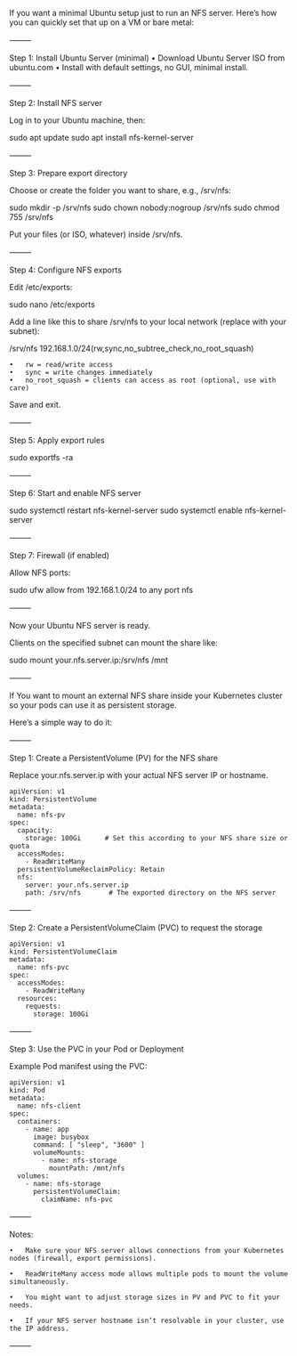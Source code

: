 If you want a minimal Ubuntu setup just to run an NFS server. Here’s how you can quickly set that up on a VM or bare metal:

⸻

Step 1: Install Ubuntu Server (minimal)
	•	Download Ubuntu Server ISO from ubuntu.com
	•	Install with default settings, no GUI, minimal install.

⸻

Step 2: Install NFS server

Log in to your Ubuntu machine, then:

sudo apt update
sudo apt install nfs-kernel-server


⸻

Step 3: Prepare export directory

Choose or create the folder you want to share, e.g., /srv/nfs:

sudo mkdir -p /srv/nfs
sudo chown nobody:nogroup /srv/nfs
sudo chmod 755 /srv/nfs

Put your files (or ISO, whatever) inside /srv/nfs.

⸻

Step 4: Configure NFS exports

Edit /etc/exports:

sudo nano /etc/exports

Add a line like this to share /srv/nfs to your local network (replace with your subnet):

/srv/nfs 192.168.1.0/24(rw,sync,no_subtree_check,no_root_squash)

	•	rw = read/write access
	•	sync = write changes immediately
	•	no_root_squash = clients can access as root (optional, use with care)

Save and exit.

⸻

Step 5: Apply export rules

sudo exportfs -ra


⸻

Step 6: Start and enable NFS server

sudo systemctl restart nfs-kernel-server
sudo systemctl enable nfs-kernel-server


⸻

Step 7: Firewall (if enabled)

Allow NFS ports:

sudo ufw allow from 192.168.1.0/24 to any port nfs


⸻

Now your Ubuntu NFS server is ready.

Clients on the specified subnet can mount the share like:

sudo mount your.nfs.server.ip:/srv/nfs /mnt


⸻


If You want to mount an external NFS share inside your Kubernetes cluster so your pods can use it as persistent storage.

Here’s a simple way to do it:

⸻

Step 1: Create a PersistentVolume (PV) for the NFS share

Replace your.nfs.server.ip with your actual NFS server IP or hostname.
```
apiVersion: v1
kind: PersistentVolume
metadata:
  name: nfs-pv
spec:
  capacity:
    storage: 100Gi      # Set this according to your NFS share size or quota
  accessModes:
    - ReadWriteMany
  persistentVolumeReclaimPolicy: Retain
  nfs:
    server: your.nfs.server.ip
    path: /srv/nfs       # The exported directory on the NFS server
```

⸻

Step 2: Create a PersistentVolumeClaim (PVC) to request the storage
```
apiVersion: v1
kind: PersistentVolumeClaim
metadata:
  name: nfs-pvc
spec:
  accessModes:
    - ReadWriteMany
  resources:
    requests:
      storage: 100Gi
```

⸻

Step 3: Use the PVC in your Pod or Deployment

Example Pod manifest using the PVC:
```
apiVersion: v1
kind: Pod
metadata:
  name: nfs-client
spec:
  containers:
    - name: app
      image: busybox
      command: [ "sleep", "3600" ]
      volumeMounts:
        - name: nfs-storage
          mountPath: /mnt/nfs
  volumes:
    - name: nfs-storage
      persistentVolumeClaim:
        claimName: nfs-pvc
```

⸻

Notes:

	•	Make sure your NFS server allows connections from your Kubernetes nodes (firewall, export permissions).
 
	•	ReadWriteMany access mode allows multiple pods to mount the volume simultaneously.
 
	•	You might want to adjust storage sizes in PV and PVC to fit your needs.
 
	•	If your NFS server hostname isn’t resolvable in your cluster, use the IP address.

⸻

